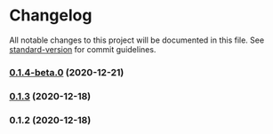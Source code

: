 # Changelog

All notable changes to this project will be documented in this file. See [standard-version](https://github.com/conventional-changelog/standard-version) for commit guidelines.

### [0.1.4-beta.0](https://github.com/jianmofeng/standard-version-test/compare/v0.1.3...v0.1.4-beta.0) (2020-12-21)

### [0.1.3](https://github.com/jianmofeng/standard-version-test/compare/v0.1.2...v0.1.3) (2020-12-18)

### 0.1.2 (2020-12-18)
